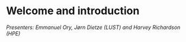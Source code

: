 # Welcome and introduction

*Presenters: Emmanuel Ory, Jørn Dietze (LUST) and Harvey Richardson (HPE)*